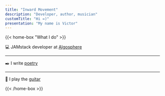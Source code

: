 ```yaml
---
title: "Inward Movement"
description: "Developer, author, musician"
customTitle: "Hi =)"
presentation: "My name is Victor"
---
```


{{< home-box "What I do" >}}

:computer: <a class="abbr" data-toggle="popover" data-trigger="hover" data-placement="top" data-content="It's a new way of building websites and apps that delivers better performance, higher security, lower cost of scaling, and a better developer experience." tabindex="0">JAMstack</a> developer at [Algosphere](https://algosphere.org/)

---

:black_nib: I write [poetry](poems/)

---

:metal: I play the [guitar](https://www.youtube.com/user/arkay38/)

{{< /home-box >}}
